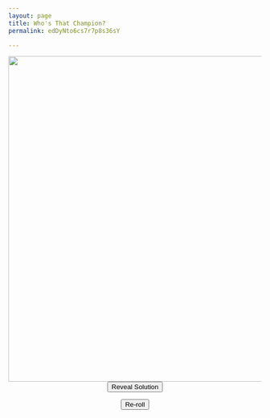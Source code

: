 ```yaml
---
layout: page
title: Who's That Champion?
permalink: edDyNto6cs7r7p8s36sY

---
```

<center>

<img src="https://github.com/UNSWLoLSoc/LoLSocWebpage/blob/master/uploads/1-1.png?raw=true" width="648" height="648" class="center" id = "test">

</center>

<center>  
<button type="button" id = "soln"  onclick="reveal()">Reveal Solution</button>

<button type="button" onclick="reRoll()">Re-roll</button>

</center>

<script type = "text/javascript">
    var champion = "champion";
    var prev = 0; 
    function reRoll(){
      dice1 = Math.floor(Math.random() * 19) + 1;
      if(dice1 == prev) {
          dice1++;
      }
      prev = dice1;
      var silhouette = "https://raw.githubusercontent.com/UNSWLoLSoc/LoLSocWebpage/master/uploads/Silhouette/";
      switch(dice1) {
        case 1:
          champion = "alistar";          
          break;
        case 2:
          champion = "amumu";
          break;
        case 3:
          champion = "cass";
          break;
        case 4:
          champion = "diana";
          break;
        case 5:
          champion = "draven";
          break;
        case 6:
          champion = "ekko";
          break;
        case 7:
          champion = "elise";
          break;
        case 8:
          champion = "fiddle";
          break;
        case 9:
          champion = "fiora";
          break;
        case 10:
          champion = "fizz";
          break; 
        case 11:
          champion = "galio";
          break;
        case 12:
          champion = "janna";
          break;
        case 13:
          champion = "kat";
          break;
        case 14:
          champion = "malz";
          break; 
        case 15:
          champion = "ornn";
          break;
        case 16:
          champion = "qiayana";
          break;
        case 17:
          champion = "reksai";
          break;
        case 18:
          champion = "sett";
          break; 
        case 19:
          champion = "shyv";
          break;
        case 20:
          champion = "tristana";
          break;
      }
      silhouette += champion;
      silhouette += ".png";
      document.getElementById("test").src= silhouette;
    }
    
    function reveal(){
    var silhouette = "https://raw.githubusercontent.com/UNSWLoLSoc/LoLSocWebpage/master/uploads/Solutions/";
    document.getElementById("test").src= silhouette + champion + ".png";
    }

</script>
